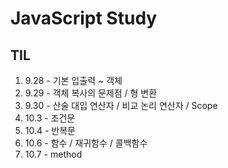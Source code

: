 # JavaScript Study

## TIL
1. 9.28 - 기본 입출력 ~ 객체
2. 9.29 - 객체 복사의 문제점 / 형 변환
3. 9.30 - 산술 대입 연산자 / 비교 논리 연산자 / Scope
4. 10.3 - 조건문
5. 10.4 - 반복문
6. 10.6 - 함수 / 재귀함수 / 콜백함수
7. 10.7 - method